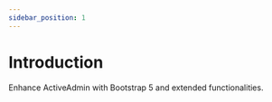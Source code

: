 ```yaml
---
sidebar_position: 1
---
```


# Introduction
Enhance ActiveAdmin with Bootstrap 5 and extended functionalities.
